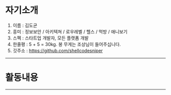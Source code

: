 # 자기소개

1. 이름 :  김도균
2. 흥미 :  정보보안 / 아키텍쳐 / 로우레벨 / 헬스 / 먹방 / 애니보기
3. 스펙 :  스타트업 개발자, 모든 플랫폼 개발
4. 한줄평 :  5 + 5 = 30kg. 봉 무게는 조상님이 들어주십니다.
5. 깃주소 : <https://github.com/shellcodesniper>

------

# 활동내용







------
